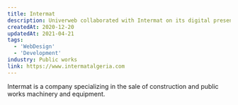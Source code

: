 ```yaml
---
title: Intermat
description: Univerweb collaborated with Intermat on its digital presence. We created the website.
createdAt: 2020-12-20
updatedAt: 2021-04-21
tags:
  - 'WebDesign'
  - 'Development'
industry: Public works
link: https://www.intermatalgeria.com
---
```


Intermat is a company specializing in the sale of construction and public works machinery and equipment.
